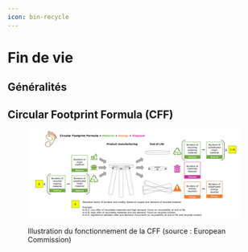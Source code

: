 ```yaml
---
icon: bin-recycle
---
```


# Fin de vie

## Généralités





## Circular Footprint Formula (CFF)

<figure><img src="../.gitbook/assets/image (329).png" alt=""><figcaption><p>Illustration du fonctionnement de la CFF (source : European Commission)</p></figcaption></figure>
